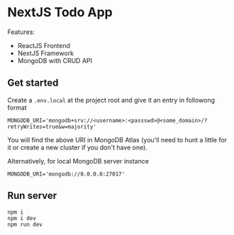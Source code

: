 # NextJS Todo App
Features:
- ReactJS Frontend
- NextJS Framework
- MongoDB with CRUD API

## Get started
Create a `.env.local` at the project root and give it an entry in followong format
```
MONGODB_URI='mongodb+srv://<username>:<passswd>@<some_domain>/?retryWrites=true&w=majority'
```
You will find the above URI in MongoDB Atlas (you'll need to hunt a little for it or create a new cluster if you don't have one).


Alternatively, for local MongoDB server instance
```
MONGODB_URI='mongodb://0.0.0.0:27017'
```

## Run server
```
npm i
npm i dev
npm run dev
```
